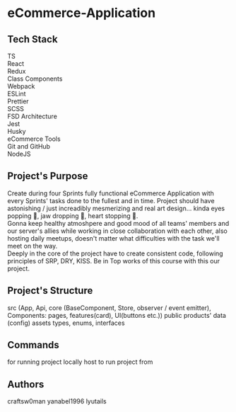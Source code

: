 # eCommerce-Application

## Tech Stack

TS\
React\
Redux\
Class Components\
Webpack\
ESLint\
Prettier\
SCSS\
FSD Architecture\
Jest\
Husky\
eCommerce Tools\
Git and GitHub\
NodeJS

## Project's Purpose

Create during four Sprints fully functional eCommerce Application with every Sprints' tasks done to the fullest and in time.
Project should have astonishing / just increadibly mesmerizing and real art design... kinda eyes popping 👀, jaw dropping 👄, heart stopping 💖.<br />
Gonna keep healthy atmoshpere and good mood of all teams' members and our server's allies while working in close collaboration with each other, also hosting daily meetups, doesn't matter what difficulties with the task we'll meet on the way.<br />
Deeply in the core of the project have to create consistent code, following principles of SRP, DRY, KISS.
Be in Top works of this course with this our project.

## Project's Structure

src (App, Api, core (BaseComponent, Store, observer / event emitter), Components: pages, features(card), UI(buttons etc.))
public
products' data (config)
assets
types, enums, interfaces

## Commands

for running project locally
host to run project from

## Authors

craftsw0man
yanabel1996
lyutails

